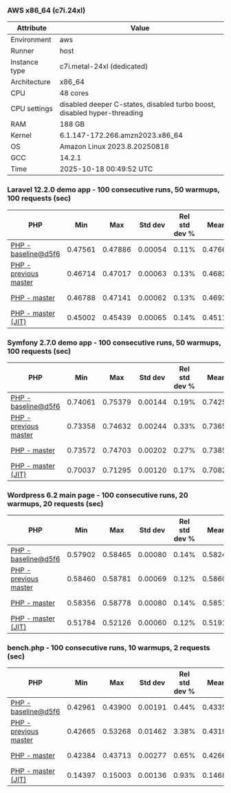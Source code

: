 ### AWS x86_64 (c7i.24xl)

|  Attribute    |     Value      |
|---------------|----------------|
| Environment   |aws|
| Runner        |host|
| Instance type |c7i.metal-24xl (dedicated)|
| Architecture  |x86_64
| CPU           |48 cores|
| CPU settings  |disabled deeper C-states, disabled turbo boost, disabled hyper-threading|
| RAM           |188 GB|
| Kernel        |6.1.147-172.266.amzn2023.x86_64|
| OS            |Amazon Linux 2023.8.20250818|
| GCC           |14.2.1|
| Time          |2025-10-18 00:49:52 UTC|

### Laravel 12.2.0 demo app - 100 consecutive runs, 50 warmups, 100 requests (sec)

|     PHP     |     Min     |     Max     |    Std dev   | Rel std dev % |  Mean  | Mean diff % |   Median   | Median diff % |   Skew  | P-value |  Instr count  |     Memory    |
|-------------|-------------|-------------|--------------|---------------|--------|-------------|------------|---------------|---------|---------|---------------|---------------|
|[PHP - baseline@d5f6](https://github.com/php/php-src/commit/d5f6e56610)|0.47561|0.47886|0.00054|0.11%|0.47661|0.00%|0.47651|0.00%|1.280|0.999|180946590|43.68 MB|
|[PHP - previous master](https://github.com/php/php-src/commit/009cf303f9)|0.46714|0.47017|0.00063|0.13%|0.46824|-1.76%|0.46810|-1.77%|0.980|0.000|176334433|44.26 MB|
|[PHP - master](https://github.com/php/php-src/commit/d4f3ae90d2)|0.46788|0.47141|0.00062|0.13%|0.46930|-1.54%|0.46922|-1.53%|0.546|0.000|176403591|44.26 MB|
|[PHP - master (JIT)](https://github.com/php/php-src/commit/d4f3ae90d2)|0.45002|0.45439|0.00065|0.14%|0.45117|-5.34%|0.45106|-5.34%|1.639|0.000|147877772|53.40 MB|

### Symfony 2.7.0 demo app - 100 consecutive runs, 50 warmups, 100 requests (sec)

|     PHP     |     Min     |     Max     |    Std dev   | Rel std dev % |  Mean  | Mean diff % |   Median   | Median diff % |   Skew  | P-value |  Instr count  |     Memory    |
|-------------|-------------|-------------|--------------|---------------|--------|-------------|------------|---------------|---------|---------|---------------|---------------|
|[PHP - baseline@d5f6](https://github.com/php/php-src/commit/d5f6e56610)|0.74061|0.75379|0.00144|0.19%|0.74250|0.00%|0.74235|0.00%|5.057|0.999|291621492|40.28 MB|
|[PHP - previous master](https://github.com/php/php-src/commit/009cf303f9)|0.73358|0.74632|0.00244|0.33%|0.73653|-0.80%|0.73592|-0.87%|2.358|0.000|287318896|40.49 MB|
|[PHP - master](https://github.com/php/php-src/commit/d4f3ae90d2)|0.73572|0.74703|0.00202|0.27%|0.73857|-0.53%|0.73811|-0.57%|2.055|0.000|287318847|40.52 MB|
|[PHP - master (JIT)](https://github.com/php/php-src/commit/d4f3ae90d2)|0.70037|0.71295|0.00120|0.17%|0.70827|-4.61%|0.70823|-4.60%|-2.178|0.000|267681680|47.80 MB|

### Wordpress 6.2 main page - 100 consecutive runs, 20 warmups, 20 requests (sec)

|     PHP     |     Min     |     Max     |    Std dev   | Rel std dev % |  Mean  | Mean diff % |   Median   | Median diff % |   Skew  | P-value |  Instr count  |     Memory    |
|-------------|-------------|-------------|--------------|---------------|--------|-------------|------------|---------------|---------|---------|---------------|---------------|
|[PHP - baseline@d5f6](https://github.com/php/php-src/commit/d5f6e56610)|0.57902|0.58465|0.00080|0.14%|0.58249|0.00%|0.58239|0.00%|-0.351|0.999|1123347010|43.80 MB|
|[PHP - previous master](https://github.com/php/php-src/commit/009cf303f9)|0.58460|0.58781|0.00069|0.12%|0.58605|0.61%|0.58589|0.60%|0.828|0.000|1120242971|44.08 MB|
|[PHP - master](https://github.com/php/php-src/commit/d4f3ae90d2)|0.58356|0.58778|0.00080|0.14%|0.58519|0.46%|0.58509|0.46%|0.641|0.000|1120078384|44.08 MB|
|[PHP - master (JIT)](https://github.com/php/php-src/commit/d4f3ae90d2)|0.51784|0.52126|0.00060|0.12%|0.51915|-10.87%|0.51902|-10.88%|1.008|0.000|866126709|61.51 MB|

### bench.php - 100 consecutive runs, 10 warmups, 2 requests (sec)

|     PHP     |     Min     |     Max     |    Std dev   | Rel std dev % |  Mean  | Mean diff % |   Median   | Median diff % |   Skew  | P-value |  Instr count  |     Memory    |
|-------------|-------------|-------------|--------------|---------------|--------|-------------|------------|---------------|---------|---------|---------------|---------------|
|[PHP - baseline@d5f6](https://github.com/php/php-src/commit/d5f6e56610)|0.42961|0.43900|0.00191|0.44%|0.43358|0.00%|0.43346|0.00%|0.256|0.999|2020638182|26.62 MB|
|[PHP - previous master](https://github.com/php/php-src/commit/009cf303f9)|0.42665|0.53268|0.01462|3.38%|0.43199|-0.37%|0.42924|-0.97%|6.708|0.000|2020595090|26.92 MB|
|[PHP - master](https://github.com/php/php-src/commit/d4f3ae90d2)|0.42384|0.43713|0.00277|0.65%|0.42669|-1.59%|0.42575|-1.78%|2.002|0.000|2020586565|26.91 MB|
|[PHP - master (JIT)](https://github.com/php/php-src/commit/d4f3ae90d2)|0.14397|0.15003|0.00136|0.93%|0.14680|-66.14%|0.14675|-66.15%|0.334|0.000|536605608|27.69 MB|
